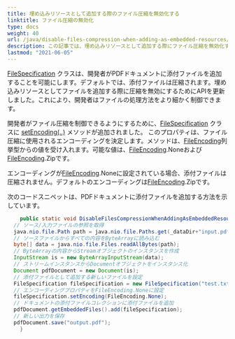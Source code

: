 ```yaml
---
title: 埋め込みリソースとして追加する際のファイル圧縮を無効化する
linktitle: ファイル圧縮の無効化
type: docs
weight: 40
url: /java/disable-files-compression-when-adding-as-embedded-resources/
description: この記事では、埋め込みリソースとして追加する際にファイル圧縮を無効化する方法を説明します
lastmod: "2021-06-05"
---
```


[FileSpecification](https://reference.aspose.com/pdf/java/com.aspose.pdf/FileSpecification) クラスは、開発者がPDFドキュメントに添付ファイルを追加することを可能にします。デフォルトでは、添付ファイルは圧縮されます。埋め込みリソースとしてファイルを追加する際に圧縮を無効にするためにAPIを更新しました。これにより、開発者はファイルの処理方法をより細かく制御できます。

開発者がファイル圧縮を制御できるようにするために、[FileSpecification](https://reference.aspose.com/pdf/java/com.aspose.pdf/FileSpecification) クラスに [setEncoding(..)](https://reference.aspose.com/pdf/java/com.aspose.pdf/FileSpecification#setEncoding-int-) メソッドが追加されました。
 このプロパティは、ファイル圧縮に使用されるエンコーディングを決定します。メソッドは、[FileEncoding](https://reference.aspose.com/pdf/java/com.aspose.pdf/FileEncoding)列挙型からの値を受け入れます。可能な値は、[FileEncoding](https://reference.aspose.com/pdf/java/com.aspose.pdf/FileEncoding).Noneおよび[FileEncoding](https://reference.aspose.com/pdf/java/com.aspose.pdf/FileEncoding).Zipです。

エンコーディングが[FileEncoding](https://reference.aspose.com/pdf/java/com.aspose.pdf/FileEncoding).Noneに設定されている場合、添付ファイルは圧縮されません。デフォルトのエンコーディングは[FileEncoding](https://reference.aspose.com/pdf/java/com.aspose.pdf/FileEncoding).Zipです。

次のコードスニペットは、PDFドキュメントに添付ファイルを追加する方法を示しています。

```java
    public static void DisableFilesCompressionWhenAddingAsEmbeddedResources() throws IOException{
  // ソース/入力ファイルの参照を取得
  java.nio.file.Path path = java.nio.file.Paths.get(_dataDir+"input.pdf");
  // ソースファイルからすべての内容をByteArrayに読み込む
  byte[] data = java.nio.file.Files.readAllBytes(path);
  // ByteArrayの内容からStreamオブジェクトのインスタンスを作成
  InputStream is = new ByteArrayInputStream(data);
  // ストリームインスタンスからDocumentオブジェクトをインスタンス化
  Document pdfDocument = new Document(is);
  // 添付ファイルとして追加する新しいファイルを設定
  FileSpecification fileSpecification = new FileSpecification("test.txt", "サンプルテキストファイル");
  // エンコーディングプロパティをFileEncoding.Noneに設定
  fileSpecification.setEncoding(FileEncoding.None);
  // ドキュメントの添付ファイルコレクションに添付ファイルを追加
  pdfDocument.getEmbeddedFiles().add(fileSpecification);
  // 新しい出力を保存
  pdfDocument.save("output.pdf");
    }
```